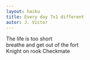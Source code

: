 ```yaml
---
layout: haiku
title: Every day 7x1 different
autor: J. Victor
---
```


The life is too short<br>
breathe and get out of the fort<br>
Knight on rook Checkmate<br>

